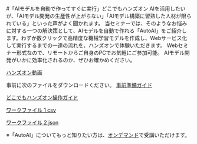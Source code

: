 #「AIモデルを自動で作ってすぐに実行」どこでもハンズオン
AIを活用したいが、「AIモデル開発の生産性が上がらない」「AIモデル構築に習熟した人材が限られている」といった声がよく聞かれます。
当セミナーでは、そのようなお悩みに対する一つの解決策として、AIモデルを自動で作れる「AutoAI」をご紹介します。わずか数クリックで高精度な機械学習モデルを作成し、Webサービス化して実行するまでの一連の流れを、ハンズオンで体験いただきます。
Webセミナー形式なので、リモートからご自身のPCでお気軽にご参加可能。
AIモデル開発がいかに効率化されるのか、ぜひお確かめください。

[ハンズオン動画](https://event.on24.com/wcc/r/2190686/EF45A5BCCA6AE24AC12C8DFDB69E511C?partnerref=github)

事前に次のファイルをダウンロードください。
[事前準備ガイド](https://github.com/IBM/japan-technology/blob/main/webinars/AutoAI/set-up_for_hands-on.pdf)

[どこでもハンズオン操作ガイド](https://github.com/IBM/japan-technology/blob/main/webinars/AutoAI/hands-on_guide.pdf)

[ワークファイル 1 csv](https://raw.githubusercontent.com/IBM/japan-technology/main/webinars/AutoAI/bank-train_95031095JPJA.csv)

[ワークファイル 2 json](https://raw.githubusercontent.com/IBM/japan-technology/main/webinars/AutoAI/bank-market-test_96031096JPJA.json)

※「AutoAI」についてもっと知りたい方は、[オンデマンド](https://event.on24.com/wcc/r/2047086/6C2AC7AA5B635A406CA1EC9A19E2D2D9?partnerref=github)で受講いただけます。
